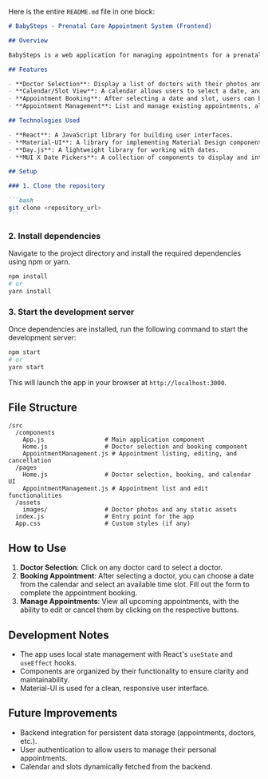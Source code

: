 Here is the entire `README.md` file in one block:

````markdown
# BabySteps - Prenatal Care Appointment System (Frontend)

## Overview

BabySteps is a web application for managing appointments for a prenatal care service. This project allows users to select doctors, book appointments, and manage upcoming appointments through a simple and intuitive interface.

## Features

- **Doctor Selection**: Display a list of doctors with their photos and specialties.
- **Calendar/Slot View**: A calendar allows users to select a date, and available time slots for that day are shown.
- **Appointment Booking**: After selecting a date and slot, users can book appointments by entering patient details, appointment type, and notes.
- **Appointment Management**: List and manage existing appointments, allowing users to edit or cancel appointments.

## Technologies Used

- **React**: A JavaScript library for building user interfaces.
- **Material-UI**: A library for implementing Material Design components in React.
- **Day.js**: A lightweight library for working with dates.
- **MUI X Date Pickers**: A collection of components to display and interact with dates.

## Setup

### 1. Clone the repository

```bash
git clone <repository_url>
```
````

### 2. Install dependencies

Navigate to the project directory and install the required dependencies using npm or yarn.

```bash
npm install
# or
yarn install
```

### 3. Start the development server

Once dependencies are installed, run the following command to start the development server:

```bash
npm start
# or
yarn start
```

This will launch the app in your browser at `http://localhost:3000`.

## File Structure

```
/src
  /components
    App.js                 # Main application component
    Home.js                # Doctor selection and booking component
    AppointmentManagement.js # Appointment listing, editing, and cancellation
  /pages
    Home.js                # Doctor selection, booking, and calendar UI
    AppointmentManagement.js # Appointment list and edit functionalities
  /assets
    images/                # Doctor photos and any static assets
  index.js                 # Entry point for the app
  App.css                  # Custom styles (if any)
```

## How to Use

1. **Doctor Selection**: Click on any doctor card to select a doctor.
2. **Booking Appointment**: After selecting a doctor, you can choose a date from the calendar and select an available time slot. Fill out the form to complete the appointment booking.
3. **Manage Appointments**: View all upcoming appointments, with the ability to edit or cancel them by clicking on the respective buttons.

## Development Notes

- The app uses local state management with React's `useState` and `useEffect` hooks.
- Components are organized by their functionality to ensure clarity and maintainability.
- Material-UI is used for a clean, responsive user interface.

## Future Improvements

- Backend integration for persistent data storage (appointments, doctors, etc.).
- User authentication to allow users to manage their personal appointments.
- Calendar and slots dynamically fetched from the backend.
